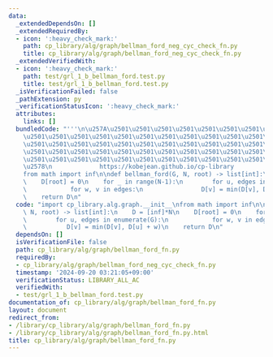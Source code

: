 ```yaml
---
data:
  _extendedDependsOn: []
  _extendedRequiredBy:
  - icon: ':heavy_check_mark:'
    path: cp_library/alg/graph/bellman_ford_neg_cyc_check_fn.py
    title: cp_library/alg/graph/bellman_ford_neg_cyc_check_fn.py
  _extendedVerifiedWith:
  - icon: ':heavy_check_mark:'
    path: test/grl_1_b_bellman_ford.test.py
    title: test/grl_1_b_bellman_ford.test.py
  _isVerificationFailed: false
  _pathExtension: py
  _verificationStatusIcon: ':heavy_check_mark:'
  attributes:
    links: []
  bundledCode: "'''\n\u257A\u2501\u2501\u2501\u2501\u2501\u2501\u2501\u2501\u2501\u2501\
    \u2501\u2501\u2501\u2501\u2501\u2501\u2501\u2501\u2501\u2501\u2501\u2501\u2501\
    \u2501\u2501\u2501\u2501\u2501\u2501\u2501\u2501\u2501\u2501\u2501\u2501\u2501\
    \u2501\u2501\u2501\u2501\u2501\u2501\u2501\u2501\u2501\u2501\u2501\u2501\u2501\
    \u2501\u2501\u2501\u2501\u2501\u2501\u2501\u2501\u2501\u2501\u2501\u2501\u2501\
    \u2578\n             https://kobejean.github.io/cp-library               \n'''\n\
    from math import inf\n\ndef bellman_ford(G, N, root) -> list[int]:\n    D = [inf]*N\n\
    \    D[root] = 0\n    for _ in range(N-1):\n        for u, edges in enumerate(G):\n\
    \            for w, v in edges:\n                D[v] = min(D[v], D[u] + w)\n\
    \    return D\n"
  code: "import cp_library.alg.graph.__init__\nfrom math import inf\n\ndef bellman_ford(G,\
    \ N, root) -> list[int]:\n    D = [inf]*N\n    D[root] = 0\n    for _ in range(N-1):\n\
    \        for u, edges in enumerate(G):\n            for w, v in edges:\n     \
    \           D[v] = min(D[v], D[u] + w)\n    return D\n"
  dependsOn: []
  isVerificationFile: false
  path: cp_library/alg/graph/bellman_ford_fn.py
  requiredBy:
  - cp_library/alg/graph/bellman_ford_neg_cyc_check_fn.py
  timestamp: '2024-09-20 03:21:05+09:00'
  verificationStatus: LIBRARY_ALL_AC
  verifiedWith:
  - test/grl_1_b_bellman_ford.test.py
documentation_of: cp_library/alg/graph/bellman_ford_fn.py
layout: document
redirect_from:
- /library/cp_library/alg/graph/bellman_ford_fn.py
- /library/cp_library/alg/graph/bellman_ford_fn.py.html
title: cp_library/alg/graph/bellman_ford_fn.py
---
```

